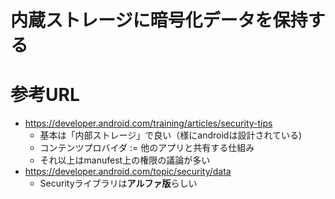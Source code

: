 # 内蔵ストレージに暗号化データを保持する

# 参考URL

* https://developer.android.com/training/articles/security-tips
   * 基本は「内部ストレージ」で良い（様にandroidは設計されている)
   * コンテンツプロバイダ := 他のアプリと共有する仕組み
   * それ以上はmanufest上の権限の議論が多い
* https://developer.android.com/topic/security/data
   * Securityライブラリは**アルファ版**らしい
